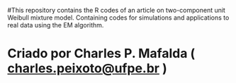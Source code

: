 #This repository contains the R codes of an article on two-component unit Weibull mixture model. Containing codes for simulations and applications to real data using the EM algorithm.
# Criado por Charles P. Mafalda ( charles.peixoto@ufpe.br )
